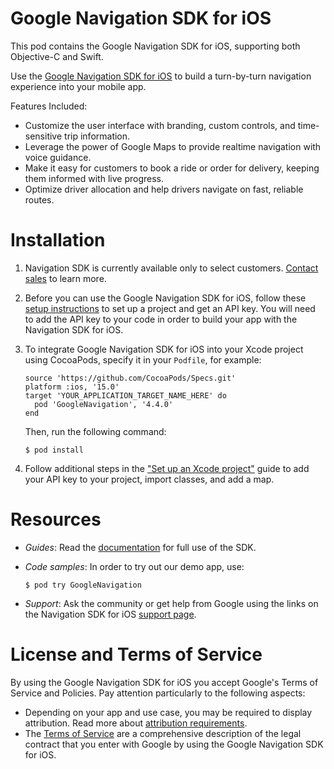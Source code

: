 # Google Navigation SDK for iOS

This pod contains the Google Navigation SDK for iOS, supporting both Objective-C and
Swift.

Use the [Google Navigation SDK for iOS](https://developers.google.com/maps/documentation/navigation/ios-sdk)
to build a turn-by-turn navigation experience into your mobile app.

Features Included:
* Customize the user interface with branding, custom controls, and time-sensitive trip information.
* Leverage the power of Google Maps to provide realtime navigation with voice guidance.
* Make it easy for customers to book a ride or order for delivery, keeping them informed with live progress.
* Optimize driver allocation and help drivers navigate on fast, reliable routes.

# Installation
1. Navigation SDK is currently available only to select customers. [Contact sales](https://cloud.google.com/contact-maps) to learn more.

1. Before you can use the Google Navigation SDK for iOS, follow these [setup instructions](https://developers.google.com/maps/documentation/ios-sdk/cloud-setup) to set up a project and get an API key. You will need to add the API key to your code in order to build your app with the Navigation SDK for iOS.

1. To integrate Google Navigation SDK for iOS into your Xcode project using CocoaPods,
specify it in your `Podfile`, for example:

    ```
    source 'https://github.com/CocoaPods/Specs.git'
    platform :ios, '15.0'
    target 'YOUR_APPLICATION_TARGET_NAME_HERE' do
      pod 'GoogleNavigation', '4.4.0'
    end
    ```

    Then, run the following command:

    ```
    $ pod install
    ```

1. Follow additional steps in the ["Set up an Xcode project"](https://developers.google.com/maps/documentation/navigation/ios-sdk/config) guide to add your API key to your project, import classes, and add a map.

# Resources

*   *Guides*: Read the [documentation](https://developers.google.com/maps/documentation/navigation/ios-sdk) for full use of the SDK.
*   *Code samples*: In order to try out our demo app, use:

    ```
    $ pod try GoogleNavigation
    ```

*   *Support*: Ask the community or get help from Google using the links on the Navigation SDK for iOS [support page](https://developers.google.com/maps/documentation/navigation/ios-sdk/support).

# License and Terms of Service

By using the Google Navigation SDK for iOS you accept Google's Terms of Service and
Policies. Pay attention particularly to the following aspects:

*   Depending on your app and use case, you may be required to display
    attribution. Read more about [attribution requirements](https://developers.google.com/maps/documentation/navigation/ios-sdk/policies).
*   The [Terms of Service](https://developers.google.com/maps/terms) are a
    comprehensive description of the legal contract that you enter with Google
    by using the Google Navigation SDK for iOS.
